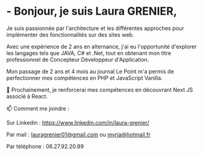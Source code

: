 # - Bonjour, je suis Laura GRENIER, 

Je suis passionnée par l'architecture et les différentes approches pour implémenter des fonctionnalités sur des sites web.

Avec une expérience de 2 ans en alternance, j'ai eu l'opportunité d'explorer les langages tels que JAVA, C# et .Net, tout en obtenant mon titre professionnel de Concepteur Développeur d'Application.

Mon passage de 2 ans et 4 mois au journal Le Point m'a permis de perfectionner mes compétences en PHP et JavaScript Vanilla.

🌱 Prochainement, je renforcerai mes compétences en découvrant Next JS associé à React.

📫 Comment me joindre :

Sur Linkedin : https://www.linkedin.com/in/laura-grenier/

Par mail : lauragrenier01@gmail.com ou myria@hotmail.fr

Par téléphone : 06.27.92.20.89

